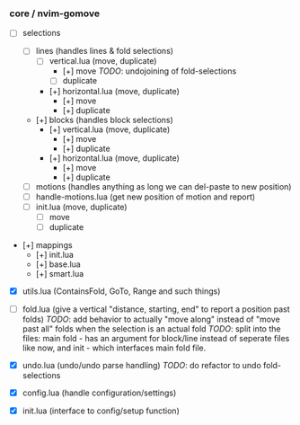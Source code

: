### core / nvim-gomove

- [ ] selections

  - [ ] lines (handles lines & fold selections)
    - [ ] vertical.lua (move, duplicate)
      - [+] move
      *TODO*: undojoining of fold-selections
      - [ ] duplicate
    - [+] horizontal.lua (move, duplicate)
      - [+] move
      - [+] duplicate
    
  - [+] blocks (handles block selections)
    - [+] vertical.lua (move, duplicate)
      - [+] move
      - [+] duplicate
    - [+] horizontal.lua (move, duplicate)
      - [+] move
      - [+] duplicate
    
  - [ ] motions (handles anything as long we can del-paste to new position)
  <!-- this might have to support/take into account a few plugins such as hop,
  lightspeed etc.-->
    - [ ] handle-motions.lua (get new position of motion and report)
    - [ ] init.lua (move, duplicate)
      - [ ] move
      - [ ] duplicate

- [+] mappings
  - [+] init.lua
  - [+] base.lua
  - [+] smart.lua

- [x] utils.lua (ContainsFold, GoTo, Range and such things)
- [ ] fold.lua (give a vertical "distance, starting, end" to report a position past folds)
  *TODO*: add behavior to actually "move along" instead of "move past all" folds
  when the selection is an actual fold
  *TODO*: split into the files: main fold - has an argument for block/line
  instead of seperate files like now, and init - which interfaces main fold
  file.

- [x] undo.lua (undo/undo parse handling)
  *TODO*: do refactor to undo fold-selections

- [x] config.lua (handle configuration/settings)
- [x] init.lua (interface to config/setup function)

